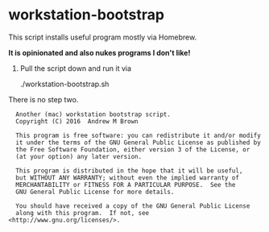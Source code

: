 # workstation-bootstrap

This script installs useful program mostly via Homebrew.

**It is opinionated and also nukes programs I don't like!**

1) Pull the script down and run it via
      
      ./workstation-bootstrap.sh

There is no step two.

      Another (mac) workstation bootstrap script.
      Copyright (C) 2016  Andrew M Brown

      This program is free software: you can redistribute it and/or modify
      it under the terms of the GNU General Public License as published by
      the Free Software Foundation, either version 3 of the License, or
      (at your option) any later version.
      
      This program is distributed in the hope that it will be useful,
      but WITHOUT ANY WARRANTY; without even the implied warranty of
      MERCHANTABILITY or FITNESS FOR A PARTICULAR PURPOSE.  See the
      GNU General Public License for more details.
      
      You should have received a copy of the GNU General Public License
      along with this program.  If not, see <http://www.gnu.org/licenses/>.

